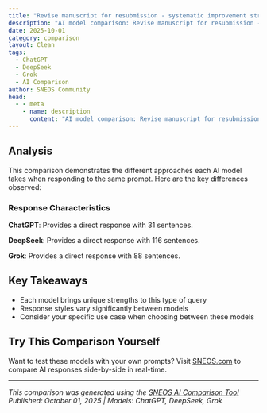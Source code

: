 ```yaml
---
title: "Revise manuscript for resubmission - systematic improvement strategies"
description: "AI model comparison: Revise manuscript for resubmission - systematic improvement strategies..."
date: 2025-10-01
category: comparison
layout: Clean
tags:
  - ChatGPT
  - DeepSeek
  - Grok
  - AI Comparison
author: SNEOS Community
head:
  - - meta
    - name: description
      content: "AI model comparison: Revise manuscript for resubmission - systematic improvement strategies..."
---
```


<ChatComparison
  title="Revise manuscript for resubmission - systematic improvement strategies"
  prompt="Revise manuscript for resubmission - systematic improvement strategies"
  :responses='{
    "ChatGPT": "Certainly! Here\u0027s a structured approach to revising your manuscript for resubmission based on systematic improvement strategies:\n\n1. **Analyze Reviewer Comments Thoroughly**  \n   - Carefully read and categorize all reviewer feedback (major, minor, stylistic).  \n   - Ensure you fully understand each point before proceeding.\n\n2. **Create a Revision Plan**  \n   - Prioritize revisions based on the significance of issues raised.  \n   - Set clear objectives and timelines for completing each revision.\n\n3. **Strengthen Content and Argumentation**  \n   - Clarify ambiguous sections and improve logical flow.  \n   - Address all major criticisms directly with data, explanations, or additional analyses.  \n   - Incorporate relevant recent literature to update the context if needed.\n\n4. **Enhance Methodology and Data Presentation**  \n   - Provide more detailed explanation of methods or justify your choices if questioned.  \n   - Include additional data or analyses if requested.  \n   - Refine tables and figures for clarity and impact.\n\n5. **Improve Writing Quality**  \n   - Simplify complex sentences and remove redundancy.  \n   - Check for grammar, spelling, and formatting errors.  \n   - Use professional editing tools or peer feedback to polish language.\n\n6. **Update Abstract and Conclusion**  \n   - Ensure they accurately reflect the revised manuscript content and key findings.  \n   - Highlight improvements and the significance of your work.\n\n7. **Prepare a Detailed Response Letter**  \n   - Address each reviewer comment point-by-point.  \n   - Clearly describe what changes were made or provide justified reasons if a comment was not addressed.  \n   - Maintain a respectful and professional tone.\n\n8. **Final Checks Before Resubmission**  \n   - Verify that all submission guidelines are met.  \n   - Confirm that all supplementary materials are included and formatted correctly.  \n   - Conduct a final read-through or ask a colleague to review.\n\n---\n\nIf you provide the manuscript and reviewer comments, I can help tailor this strategy specifically to your case or assist in rewriting specific sections.",
    "DeepSeek": "Of course. Revising a manuscript for resubmission after a \u0022revise and resubmit\u0022 (R\u0026R) decision is a critical and systematic process. It\u0027s your best chance to get your work accepted.\n\nHere is a comprehensive, step-by-step strategy to systematically improve your manuscript and craft a compelling resubmission package.\n\n---\n\n### **Phase 1: The Strategic Triage \u0026 Analysis (Before You Write a Word)**\n\nThis is the most important phase. Do not dive into edits immediately.\n\n**Step 1: Carefully Read the Decision Letter \u0026 All Reviews**\n*   **Separate Emotion from Information:** It\u0027s normal to feel defensive. Set those feelings aside. The reviewers and editor have invested time to improve your work.\n*   **Categorize Every Point:** Create a table or spreadsheet with the following columns:\n    *   **Reviewer** (e.g., R1, R2, Editor)\n    *   **Comment / Page #** (Quote the specific comment)\n    *   **Type of Comment** (Crucial for strategy):\n        *   **Major Conceptual:** Challenges to the core hypothesis, methodology, or interpretation. These require significant work.\n        *   **Major Technical:** Missing key analyses, flawed statistics, insufficient data. These are non-negotiable and must be fixed.\n        *   **Clarification / Expansion:** Requests for more detail, explanation, or context. These are often straightforward to address.\n        *   **Minor / Typographical:** Grammar, formatting, citation errors. Easy to fix.\n    *   **Proposed Action / Response** (Your initial plan to address it)\n\n**Step 2: Identify the Editor\u0027s \u0022Secret Agenda\u0022**\nThe editor\u0027s letter is your guide to what is *truly* important. Look for phrases like:\n*   \u0022The most critical issue is...\u0022\n*   \u0022I would be willing to accept the manuscript if...\u0022\n*   \u0022The authors must convincingly address...\u0022\n*   \u0022Of particular concern is...\u0022\n**These are your top priorities.** The editor is your ultimate judge; their highlighted concerns must be resolved to their satisfaction.\n\n**Step 3: Develop a Unified Revision Plan**\nOften, reviewers make similar points in different ways. Group related comments. For example, if R1 and R2 both question the generalizability of your findings, you can address this with a single, strengthened section in the discussion, rather than two separate, patchy responses.\n\n---\n\n### **Phase 2: The Manuscript Revision (The \u0022Doing\u0022)**\n\n**Step 4: Tackle Major Issues First**\n*   **New Analyses/Experiments:** If new statistical tests or experiments are required, do these first. They may change your results and conclusions.\n*   **Restructuring:** If the narrative flow is criticized, consider reordering sections, merging or splitting paragraphs for better logic.\n*   **Re-framing the Introduction/Discussion:** If the conceptual foundation is weak, you may need to rewrite these sections substantially to better set up your research question and contextualize your findings.\n\n**Step 5: Address All Clarification and Minor Points**\n*   **Be Meticulous:** Go through your categorized list and address every single point. Do not skip the \u0022easy\u0022 ones. This shows professionalism and respect for the reviewers\u0027 time.\n*   **Use \u0022Mark-Up\u0022 for Major Changes:** While revising in your word processor, use a different color text or the \u0022Track Changes\u0022 feature. This will make it exponentially easier to write your response letter later. You can always accept the changes for the final submission copy.\n\n**Step 6: Perform a Holistic Read-Through**\nOnce all individual points are addressed, read the entire manuscript from start to finish.\n*   **Check for Flow and Consistency:** Does the revised manuscript tell a coherent, compelling story? Have the edits introduced any contradictions or awkward transitions?\n*   **Update All Cross-References:** Ensure that if you mention a figure in the text, it\u0027s the correct one, and that your reference list is complete and formatted correctly.\n\n---\n\n### **Phase 3: Crafting the Rebuttal/Response Letter**\n\nThis document is as important as the revised manuscript. It\u0027s your chance to argue your case directly to the editor.\n\n**Step 7: Structure the Response Letter Professionally**\n1.  **Header:** Manuscript ID, Title, Journal Name.\n2.  **Opening Paragraph:** Be gracious. Thank the editor and reviewers for their time and constructive feedback.\n    *   *Example:* \u0022We thank the editor and the reviewers for their thoughtful comments and constructive criticism on our manuscript, \u0027[Manuscript Title]\u0027. We have carefully considered all points raised and have revised the manuscript accordingly. We believe the changes have significantly strengthened the paper. Our point-by-point responses are detailed below.\u0022\n3.  **Point-by-Point Response:** This is the core. Use a clear, three-column table format.\n\n| **Reviewer Comment** | **Author Response** | **Location of Change** |\n| :--- | :--- | :--- |\n| **Quote the reviewer\u0027s comment in full.** \u003Cbr\u003Ee.g., \u0022The sample size is too small to draw meaningful conclusions.\u0022 | **Explain what you did.** Be polite and direct. If you made the change, state it clearly. If you disagree, explain why respectfully, using evidence. \u003Cbr\u003Ee.g., \u0022We agree that a larger sample size is always desirable. However, our power analysis conducted a priori indicated that an N of 25 per group was sufficient to detect the effect size we anticipated. To address this concern, we have now added a sentence in the Methods (page 6) acknowledging this as a potential limitation in the Discussion (page 15).\u0022 | **Provide a precise location.** \u003Cbr\u003Ee.g., \u0022Page 6, lines 120-122; Page 15, paragraph 2.\u0022 |\n\n**Step 8: Master the Art of the Response**\n*   **For Agreeing and Making a Change:** This is the easiest. \u0022We thank the reviewer for this excellent suggestion. We have now [describe action taken] which can be found on [location]. This has indeed clarified [what it improved].\u0022\n*   **For Agreeing but Being Unable to Fully Comply:** \u0022We agree with the reviewer that [the point] is important. While we are unable to [perform the specific action] due to [valid, scientific reason], we have addressed the spirit of this comment by [alternative action]. We have added text on [location] to acknowledge this limitation.\u0022\n*   **For Politely Disagreeing:** This is high-risk and should be done sparingly. \u0022We thank the reviewer for raising this point. We have carefully considered this perspective. However, based on [cite literature or your data], we believe that [explain your rationale]. To ensure clarity, we have refined the text on [location] to better explain our reasoning.\u0022\n\n---\n\n### **Phase 4: The Final Quality Control**\n\n**Step 9: Assemble the Complete Resubmission Package**\n*   **Cover Letter to Editor:** A brief, polished version of your opening response.\n*   **Marked Manuscript:** A copy with all changes highlighted (if the journal requires it).\n*   **Clean Manuscript:** The final version without highlights.\n*   **Point-by-Point Response Letter:** Your meticulously crafted rebuttal.\n*   **Any Updated Figures/Tables.**\n*   **Any Required Checklists or Forms** (e.g., STROBE, PRISMA).\n\n**Step 10: Final Proofread and Compliance Check**\n*   Have a colleague who is *not* a co-author read the new manuscript and response letter to check for clarity and typos.\n*   Double-check the journal\u0027s formatting guidelines for word count, reference style, figure resolution, etc.\n\n### **Summary: Keys to a Successful Resubmission**\n\n1.  **Be Systematic:** Don\u0027t react emotionally. Plan your revision like a project.\n2.  **Be Thorough:** Address every comment, major and minor.\n3.  **Be Respectful and Polite:** In your manuscript and especially in your response letter.\n4.  **Be Clear and Direct:** Make it easy for the editor and reviewers to see exactly what you changed and where.\n5.  **Strengthen the Paper:** The ultimate goal is not just to \u0022answer the reviewers\u0022 but to use their feedback to produce a much stronger, more robust, and more persuasive piece of science.\n\nBy following this structured approach, you demonstrate professionalism and a commitment to scientific rigor, dramatically increasing your chances of a final acceptance. Good luck",
    "Grok": "Revising a manuscript for resubmission is a critical process that requires a structured approach to address reviewer feedback, improve clarity, and enhance the overall quality of the work. Below are systematic improvement strategies to guide you through the revision process for resubmission:\n\n---\n\n### **1. Organize and Understand Reviewer Feedback**\n- **Collate Feedback**: Gather all comments from reviewers and editors. If there are multiple reviewers, organize their feedback into a table with columns for reviewer number, comment, and your planned response.\n- **Categorize Comments**: Group feedback into major themes (e.g., methodology concerns, clarity issues, data interpretation, formatting) to identify patterns and prioritize revisions.\n- **Identify Actionable Points**: Distinguish between major revisions (e.g., additional experiments, reanalysis) and minor revisions (e.g., grammar, citations). Address critical issues first.\n- **Clarify Ambiguities**: If any feedback is unclear, reach out to the editor for clarification before proceeding with revisions.\n\n---\n\n### **2. Create a Revision Plan with a Timeline**\n- **Set Clear Goals**: Outline specific improvements for each section of the manuscript based on feedback (e.g., strengthen discussion, revise figures).\n- **Prioritize Tasks**: Tackle major revisions (e.g., redoing analyses or adding new data) before minor edits (e.g., polishing language).\n- **Allocate Time**: Set realistic deadlines for each task, considering the resubmission deadline. Leave time for final proofreading.\n- **Assign Roles (if collaborative)**: If working in a team, delegate tasks (e.g., data collection, writing revisions) to ensure efficiency.\n\n---\n\n### **3. Address Reviewer Comments Point-by-Point**\n- **Draft a Response Letter**: Write a detailed response to each reviewer comment, explaining how you\u2019ve addressed it or providing a reasoned justification if you disagree. Be polite and professional, even if you don\u2019t fully agree with the feedback.\n  - Structure: \u201CThank you for your feedback on [specific issue]. We have addressed this by [specific action taken]. See [section/page] for the revision.\u201D\n- **Make Revisions Transparent**: Clearly mark changes in the revised manuscript (e.g., using track changes or highlighting) if requested by the journal.\n- **Incorporate All Suggestions (where feasible)**: Even if a suggestion seems minor, address it to show responsiveness. If a suggestion is not feasible (e.g., due to time or resource constraints), explain why respectfully.\n\n---\n\n### **4. Enhance the Manuscript\u2019s Content and Clarity**\n- **Strengthen the Introduction**:\n  - Clearly state the research problem and its significance.\n  - Ensure the objectives align with reviewer feedback and are well-justified.\n- **Improve Methodology**:\n  - Address any concerns about experimental design, sample size, or statistical methods.\n  - Provide additional details if reviewers found methods unclear or incomplete.\n- **Refine Results and Figures**:\n  - Revise or add figures/tables for better data presentation if suggested.\n  - Ensure results are reported accurately and align with the discussion.\n- **Deepen the Discussion**:\n  - Address reviewer concerns about interpretation, limitations, or implications.\n  - Compare findings with recent literature if reviewers pointed out gaps.\n- **Clarify Language**: Rewrite vague or ambiguous sections. Use concise, precise language to improve readability.\n\n---\n\n### **5. Reassess Structure and Flow**\n- **Check Logical Flow**: Ensure the manuscript progresses logically from introduction to conclusion. Address any reviewer comments about disjointed sections.\n- **Revise Headings/Subheadings**: Adjust headings to better reflect content and improve organization if suggested.\n- **Streamline Content**: Remove redundant or irrelevant sections to maintain focus, especially if reviewers noted unnecessary details.\n- **Ensure Consistency**: Verify consistent use of terminology, formatting, and citation style throughout the manuscript.\n\n---\n\n### **6. Strengthen Supporting Materials**\n- **Update References**: Add any missing or recent citations suggested by reviewers. Ensure all references are formatted per journal guidelines.\n- **Revise Supplementary Data**: If reviewers requested additional data or clarification, update supplementary files and ensure they are well-organized.\n- **Check Appendices/Figures**: Ensure all supporting materials are complete, labeled correctly, and referenced in the text.\n\n---\n\n### **7. Conduct a Thorough Quality Check**\n- **Proofread for Errors**: Check for grammar, spelling, and typographical errors. Use tools like Grammarly or seek help from a colleague.\n- **Verify Journal Guidelines**: Ensure the revised manuscript adheres to the journal\u2019s formatting, word count, and submission requirements.\n- **Test Readability**: Read the manuscript aloud or have a colleague review it to ensure clarity and coherence.\n- **Double-Check Data**: Verify that all numerical data, statistical analyses, and references to figures/tables are accurate.\n\n---\n\n### **8. Seek Internal Feedback Before Resubmission**\n- **Collaborator Review**: Share the revised manuscript and response letter with co-authors for feedback and approval.\n- **External Input**: If possible, ask a mentor or colleague outside the project to provide an objective review of the revisions.\n- **Simulate Reviewer Perspective**: Re-read the manuscript as if you were a reviewer to ensure all concerns have been addressed adequately.\n\n---\n\n### **9. Prepare the Resubmission Package**\n- **Finalize the Response Letter**: Ensure it addresses every comment comprehensively and professionally. Include a summary of major changes at the beginning of the letter if required.\n- **Submit Revised Files**: Upload the revised manuscript, marked-up version (if requested), response letter, and any updated supplementary materials.\n- **Write a Cover Letter**: Briefly summarize the revisions, thank the editor/reviewers for their feedback, and reaffirm your commitment to improving the work.\n- **Double-Check Submission System**: Ensure all files are correctly uploaded and formatted before hitting submit.\n\n---\n\n### **10. Maintain a Positive Mindset**\n- **View Feedback as Constructive**: Treat reviewer comments as opportunities to improve your work, not as criticism.\n- **Be Patient**: Understand that resubmission doesn\u2019t guarantee acceptance, but thorough revisions significantly increase your chances.\n- **Document the Process**: Keep a record of changes and responses for future reference, especially if further revisions are requested.\n\n---\n\n### **Additional Tips**\n- **Stay Within Scope**: Avoid over-revising or adding unrelated content unless explicitly requested by reviewers.\n- **Highlight Novelty**: If reviewers questioned the significance of your work, emphasize its originality and impact in the revised manuscript.\n- **Be Concise**: Balance thoroughness with brevity in both the manuscript and response letter to maintain reviewer engagement.\n\n---\n\nBy following these systematic strategies, you can ensure that your revised manuscript is polished, responsive to feedback, and positioned for a favorable outcome during resubmission. If you have specific reviewer comments or sections of your manuscript to focus on, feel free to share them for more tailored guidance!"
  }'
  published-date="10:25"
/>

## Analysis

This comparison demonstrates the different approaches each AI model takes when responding to the same prompt. Here are the key differences observed:

### Response Characteristics

**ChatGPT**: Provides a direct response with 31 sentences. 

**DeepSeek**: Provides a direct response with 116 sentences. 

**Grok**: Provides a direct response with 88 sentences. 

## Key Takeaways

- Each model brings unique strengths to this type of query
- Response styles vary significantly between models
- Consider your specific use case when choosing between these models

## Try This Comparison Yourself

Want to test these models with your own prompts? Visit [SNEOS.com](https://sneos.com) to compare AI responses side-by-side in real-time.

---

*This comparison was generated using the [SNEOS AI Comparison Tool](https://sneos.com)*
*Published: October 01, 2025 | Models: ChatGPT, DeepSeek, Grok*
